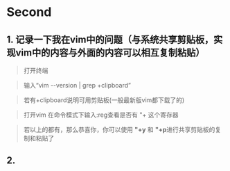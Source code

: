 # Second

## 1. 记录一下我在vim中的问题（与系统共享剪贴板，实现vim中的内容与外面的内容可以相互复制粘贴）
> 打开终端

> 输入“vim --version | grep +clipboard”

> 若有+clipboard说明可用剪贴板(一般最新版vim都下载了的)

> 打开vim 在命令模式下输入:reg查看是否有 "+ 这个寄存器

> 若以上的都有，那么恭喜你，你可以使用 **"+y** 和 **"+p**进行共享剪贴板的复制和粘贴了

## 2. 

